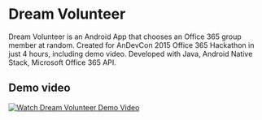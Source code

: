 # Dream Volunteer
Dream Volunteer is an Android App that chooses an Office 365 group member at random.
Created for AnDevCon 2015 Office 365 Hackathon in just 4 hours, including demo video.
Developed with Java, Android Native Stack, Microsoft Office 365 API.

## Demo video
[![Watch Dream Volunteer Demo Video](http://challengepost-s3-challengepost.netdna-ssl.com/photos/production/software_photos/000/329/589/datas/gallery.jpg)](https://www.youtube.com/watch?v=oyO5QZvmIME)
